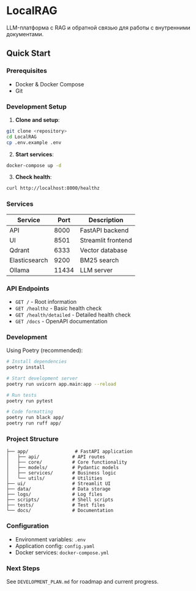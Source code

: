 # LocalRAG

LLM-платформа с RAG и обратной связью для работы с внутренними документами.

## Quick Start

### Prerequisites

- Docker & Docker Compose
- Git

### Development Setup

1. **Clone and setup**:
```bash
git clone <repository>
cd LocalRAG
cp .env.example .env
```

2. **Start services**:
```bash
docker-compose up -d
```

3. **Check health**:
```bash
curl http://localhost:8000/healthz
```

### Services

| Service | Port | Description |
|---------|------|-------------|
| API | 8000 | FastAPI backend |
| UI | 8501 | Streamlit frontend |
| Qdrant | 6333 | Vector database |
| Elasticsearch | 9200 | BM25 search |
| Ollama | 11434 | LLM server |

### API Endpoints

- `GET /` - Root information
- `GET /healthz` - Basic health check
- `GET /health/detailed` - Detailed health check
- `GET /docs` - OpenAPI documentation

### Development

Using Poetry (recommended):

```bash
# Install dependencies
poetry install

# Start development server
poetry run uvicorn app.main:app --reload

# Run tests
poetry run pytest

# Code formatting
poetry run black app/
poetry run ruff app/
```

### Project Structure

```
├── app/                 # FastAPI application
│   ├── api/            # API routes
│   ├── core/           # Core functionality
│   ├── models/         # Pydantic models
│   ├── services/       # Business logic
│   └── utils/          # Utilities
├── ui/                 # Streamlit UI
├── data/               # Data storage
├── logs/               # Log files
├── scripts/            # Shell scripts
├── tests/              # Test files
└── docs/               # Documentation
```

### Configuration

- Environment variables: `.env`
- Application config: `config.yaml`
- Docker services: `docker-compose.yml`

### Next Steps

See `DEVELOPMENT_PLAN.md` for roadmap and current progress.